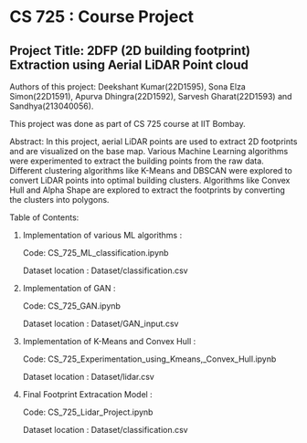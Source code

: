 # CS 725 : Course Project

## Project Title: 2DFP (2D building footprint) Extraction using Aerial LiDAR Point cloud

Authors of this project: Deekshant Kumar(22D1595), Sona Elza Simon(22D1591), Apurva Dhingra(22D1592), Sarvesh Gharat(22D1593) and Sandhya(213040056).

This project was done as part of CS 725 course at IIT Bombay.

Abstract: In this project, aerial LiDAR points are used to extract 2D footprints and are visualized on the base map. Various Machine Learning algorithms were experimented to extract the building points from the raw data. Different clustering algorithms like K-Means and DBSCAN were explored to convert LiDAR points into optimal building clusters. Algorithms like Convex Hull and Alpha Shape are explored to extract the footprints by converting the clusters into polygons.

Table of Contents:
1. Implementation of various ML algorithms :
	
	Code: CS_725_ML_classification.ipynb 
	
	Dataset location : Dataset/classification.csv
	
2. Implementation of GAN :
	
	Code: CS_725_GAN.ipynb 
	
	Dataset location : Dataset/GAN_input.csv

3. Implementation of K-Means and Convex Hull  :
	
	Code: CS_725_Experimentation_using_Kmeans,_Convex_Hull.ipynb 
	
	Dataset location : Dataset/lidar.csv

4. Final Footprint Extracation Model :
	
	Code: CS_725_Lidar_Project.ipynb 
	
	Dataset location : Dataset/classification.csv

